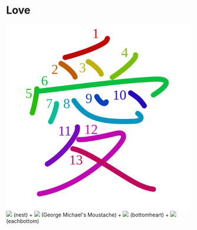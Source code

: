 # Love
![愛](../kanji-colorize/611b.svg)
![](http://www.kanjidamage.com/assets/radsmall/nest-3e8c9be0727181b946ab25c38e0b53e9f52f89feb04fcffd14170f539edd6be1.jpg) (nest) + ![](http://www.kanjidamage.com/assets/radsmall/inside-86a78005a049516ecf65f1a34945a72ee273e39231aeb33f43c7b1ad531c9006.jpg) (George Michael's Moustache) + ![](http://www.kanjidamage.com/assets/radsmall/heartbottom-9e56e0a0233a18e46572cd863b74559bcd8b77d7b5b1bbbed4af2b91f061d5ba.jpg) (bottomheart) + ![](http://www.kanjidamage.com/assets/radsmall/each-37c2a474571855767f5272fae7a865ab752b9221fd7790e91b194ddd187b0876.jpg) (eachbottom)